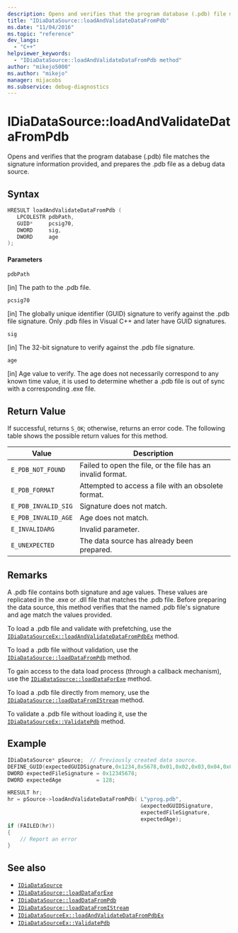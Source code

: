 ```yaml
---
description: Opens and verifies that the program database (.pdb) file matches the signature information provided, and prepares the .pdb file as a debug data source.
title: "IDiaDataSource::loadAndValidateDataFromPdb"
ms.date: "11/04/2016"
ms.topic: "reference"
dev_langs:
  - "C++"
helpviewer_keywords:
  - "IDiaDataSource::loadAndValidateDataFromPdb method"
author: "mikejo5000"
ms.author: "mikejo"
manager: mijacobs
ms.subservice: debug-diagnostics
---
```


# IDiaDataSource::loadAndValidateDataFromPdb

Opens and verifies that the program database (.pdb) file matches the signature information provided, and prepares the .pdb file as a debug data source.

## Syntax

```c++
HRESULT loadAndValidateDataFromPdb ( 
   LPCOLESTR pdbPath,
   GUID*     pcsig70,
   DWORD     sig,
   DWORD     age
);
```

#### Parameters

`pdbPath`

[in] The path to the .pdb file.

`pcsig70`

[in] The globally unique identifier (GUID) signature to verify against the .pdb file signature. Only .pdb files in Visual C++ and later have GUID signatures.

`sig`

[in] The 32-bit signature to verify against the .pdb file signature.

`age`

[in] Age value to verify. The age does not necessarily correspond to any known time value, it is used to determine whether a .pdb file is out of sync with a corresponding .exe file.

## Return Value

If successful, returns `S_OK`; otherwise, returns an error code. The following table shows the possible return values for this method.

|Value|Description|
|-----------|-----------------|
|`E_PDB_NOT_FOUND`|Failed to open the file, or the file has an invalid format.|
|`E_PDB_FORMAT`|Attempted to access a file with an obsolete format.|
|`E_PDB_INVALID_SIG`|Signature does not match.|
|`E_PDB_INVALID_AGE`|Age does not match.|
|`E_INVALIDARG`|Invalid parameter.|
|`E_UNEXPECTED`|The data source has already been prepared.|

## Remarks

A .pdb file contains both signature and age values. These values are replicated in the .exe or .dll file that matches the .pdb file. Before preparing the data source, this method verifies that the named .pdb file's signature and age match the values provided.

To load a .pdb file and validate with prefetching, use the [`IDiaDataSourceEx::loadAndValidateDataFromPdbEx`](../../debugger/debug-interface-access/idiadatasourceex-loadandvalidatedatafrompdbex.md) method.

To load a .pdb file without validation, use the [`IDiaDataSource::loadDataFromPdb`](../../debugger/debug-interface-access/idiadatasource-loaddatafrompdb.md) method.

To gain access to the data load process (through a callback mechanism), use the [`IDiaDataSource::loadDataForExe`](../../debugger/debug-interface-access/idiadatasource-loaddataforexe.md) method.

To load a .pdb file directly from memory, use the [`IDiaDataSource::loadDataFromIStream`](../../debugger/debug-interface-access/idiadatasource-loaddatafromistream.md) method.

To validate a .pdb file without loading it, use the [`IDiaDataSourceEx::ValidatePdb`](../../debugger/debug-interface-access/idiadatasourceex-validatepdb.md) method.

## Example

```c++
IDiaDataSource* pSource;  // Previously created data source.
DEFINE_GUID(expectedGUIDSignature,0x1234,0x5678,0x01,0x02,0x03,0x04,0x05,0x06,0x07,0x08);
DWORD expectedFileSignature = 0x12345678;
DWORD expectedAge           = 128;

HRESULT hr;
hr = pSource->loadAndValidateDataFromPdb( L"yprog.pdb",
                                          &expectedGUIDSignature,
                                          expectedFileSignature,
                                          expectedAge);
if (FAILED(hr))
{
    // Report an error
}

```

## See also

- [`IDiaDataSource`](../../debugger/debug-interface-access/idiadatasource.md)
- [`IDiaDataSource::loadDataForExe`](../../debugger/debug-interface-access/idiadatasource-loaddataforexe.md)
- [`IDiaDataSource::loadDataFromPdb`](../../debugger/debug-interface-access/idiadatasource-loaddatafrompdb.md)
- [`IDiaDataSource::loadDataFromIStream`](../../debugger/debug-interface-access/idiadatasource-loaddatafromistream.md)
- [`IDiaDataSourceEx::loadAndValidateDataFromPdbEx`](../../debugger/debug-interface-access/idiadatasourceex-loadandvalidatedatafrompdbex.md)
- [`IDiaDataSourceEx::ValidatePdb`](../../debugger/debug-interface-access/idiadatasourceex-validatepdb.md)
